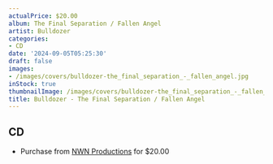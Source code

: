 ```yaml
---
actualPrice: $20.00
album: The Final Separation / Fallen Angel
artist: Bulldozer
categories:
- CD
date: '2024-09-05T05:25:30'
draft: false
images:
- /images/covers/bulldozer-the_final_separation_-_fallen_angel.jpg
inStock: true
thumbnailImage: /images/covers/bulldozer-the_final_separation_-_fallen_angel-thumb.jpg
title: Bulldozer - The Final Separation / Fallen Angel
---
```


## CD
* Purchase from [NWN Productions](http://shop.nwnprod.com/index.php?route=product/product&path=93&product_id=55181&sort=pd.name&order=ASC) for $20.00

